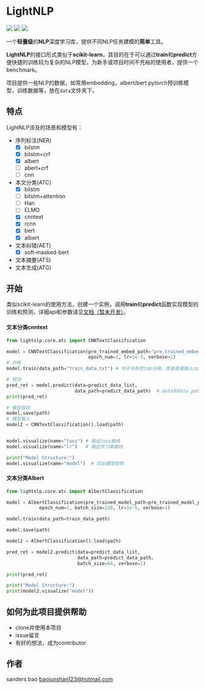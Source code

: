 # LightNLP 

[![](https://img.shields.io/badge/language-python3-blue.svg)]()
[![](https://img.shields.io/badge/license-MIT-green.svg)]()
[![](https://img.shields.io/badge/coverage-10%-green.svg)]()


一个**轻量级**的**NLP**深度学习库，提供不同NLP任务建模的**简单**工具。

**LightNLP**的接口形式类似于**scikit-learn**，其目的在于可以通过**train**和**predict**方便快捷的训练较为复杂的NLP模型，为新手或项目时间不充裕的使用者，提供一个benchmark。

项目提供一些NLP的数据，如常用embedding，albert/bert pytorch预训练模型，训练数据等，放在`data`文件夹下。

## 特点

LightNLP涉及的场景和模型有：

- 序列标注(NER)
  - [x] bilstm
  - [x] bilstm+crf
  - [x] albert
  - [ ] abert+crf
  - [ ] cnn
- 本文分类(ATC)
  - [x] bilstm
  - [ ] bilstm+attention
  - [ ] Han
  - [ ] ELMO
  - [x] cnntext
  - [x] rcnn
  - [x] bert
  - [x] albert
- 文本纠错(AET)
  - [x] soft-masked-bert
- 文本摘要(ATS)
- 文本生成(ATG)

## 开始

类似scikit-learn的使用方法，创建一个实例，调用**train**和**predict**函数实现模型的训练和预测，详细api和参数请见[文档（暂未开发）]()。

#### 文本分类cnntext

```python
from lightnlp.core.atc import CNNTextClassification

model = CNNTextClassification(pre_trained_embed_path="pre_trained_embedding.txt", # 也可以不填
                              epoch_num=2, lr=1e-3, verbose=1)
# 训练
model.train(data_path="train_data.txt") # 句子与标签tab分隔，或者直接输入corpus和label

# 预测
pred_ret = model.predict(data=predict_data_list,       
                         data_path=predict_data_path)  # data和data_path选其一即可
print(pred_ret)

# 模型保存
model.save(path)
# 模型载入
model2 = CNNTextClassification().load(path)


model.visualize(name="loss") # 画出loss曲线
model.visualize(name="lr")   # 画出学习率曲线

print("Model Structure:")
model.visualize(name="model")  # 印出模型结构
```

#### 文本分类Albert

```python
from lightnlp.core.atc import AlbertClassification

model = AlbertClassification(pre_trained_model_path=pre_trained_model_path, # 必填，albert基于pytorch的预训练模型
            epoch_num=2, batch_size=128, lr=1e-5, verbose=1)

model.train(data_path=train_data_path)

model.save(path)

model2 = AlbertClassification().load(path)

pred_ret = model2.predict(data=predict_data_list,       
                          data_path=predict_data_path，
                          batch_size=64, verbose=1)

print(pred_ret)

print("Model Structure:")
print(model2.visualize("model"))
```


## 如何为此项目提供帮助
- clone并使用本项目
- issue留言
- 有好的想法，成为contributor

## 作者
sanders bao
baojunshan123@hotmail.com




